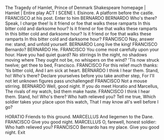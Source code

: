 
The Tragedy of Hamlet, Prince of Denmark
Shakespeare homepage | Hamlet | Entire play
ACT I
SCENE I. Elsinore. A platform before the castle.
FRANCISCO at his post. Enter to him BERNARDO
BERNARDO
Who's there? Speak, I charge thee!
Is it friend or foe that walks these ramparts
In this bitter cold and darksome hour?
Is it friend or foe that walks these ramparts
In this bitter cold and darksome hour?
Is it friend or foe that walks these ramparts
In this bitter cold and darksome hour?
FRANCISCO
Nay, answer me: stand, and unfold yourself.
BERNARDO
Long live the king!
FRANCISCO
Bernardo?
BERNARDO
He.
FRANCISCO
You come most carefully upon your hour.
Have you had quiet guard? No stirrings
In the night, no shadows moving where
They ought not be, no whispers on the wind?
'Tis now struck twelve; get thee to bed, Francisco.
FRANCISCO
For this relief much thanks: 'tis bitter cold,
And I am sick at heart.
BERNARDO
I think I hear them. Stand, ho! Who's there?
Declare yourselves before you take another step,
For I'll not let unknown figures pass unchallenged!
FRANCISCO
Not a mouse stirring.
BERNARDO
Well, good night.
If you do meet Horatio and Marcellus,
The rivals of my watch, bid them make haste.
FRANCISCO
I think I hear them. Stand, ho! Who's there?
Who hath relieved you? Tell me true,
Which soldier takes your place upon this watch,
That I may know all's well before I go?

HORATIO
Friends to this ground.
MARCELLUS
And liegemen to the Dane.
FRANCISCO
Give you good night.
MARCELLUS
O, farewell, honest soldier:
Who hath relieved you?
FRANCISCO
Bernardo has my place.
Give you good night.
Exit